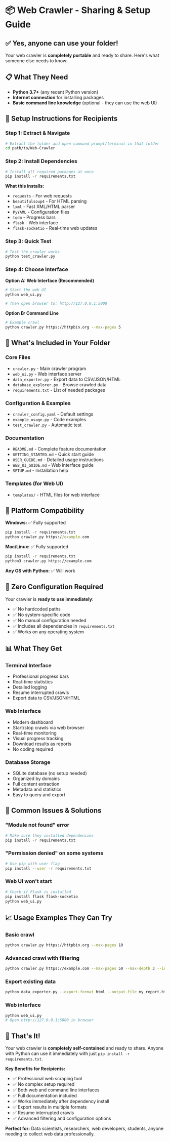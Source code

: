 # 📦 Web Crawler - Sharing & Setup Guide

## ✅ **Yes, anyone can use your folder!** 
Your web crawler is **completely portable** and ready to share. Here's what someone else needs to know:

## 📋 What They Need
- **Python 3.7+** (any recent Python version)
- **Internet connection** for installing packages
- **Basic command line knowledge** (optional - they can use the web UI)

## 🚀 Setup Instructions for Recipients

### Step 1: Extract & Navigate
```bash
# Extract the folder and open command prompt/terminal in that folder
cd path/to/Web-Crawler
```

### Step 2: Install Dependencies
```bash
# Install all required packages at once
pip install -r requirements.txt
```

**What this installs:**
- `requests` - For web requests
- `beautifulsoup4` - For HTML parsing  
- `lxml` - Fast XML/HTML parser
- `PyYAML` - Configuration files
- `tqdm` - Progress bars
- `flask` - Web interface
- `flask-socketio` - Real-time web updates

### Step 3: Quick Test
```bash
# Test the crawler works
python test_crawler.py
```

### Step 4: Choose Interface

**Option A: Web Interface (Recommended)**
```bash
# Start the web UI
python web_ui.py

# Then open browser to: http://127.0.0.1:5000
```

**Option B: Command Line**
```bash
# Example crawl
python crawler.py https://httpbin.org --max-pages 5
```

## 📁 What's Included in Your Folder

### Core Files
- `crawler.py` - Main crawler program
- `web_ui.py` - Web interface server
- `data_exporter.py` - Export data to CSV/JSON/HTML
- `database_explorer.py` - Browse crawled data
- `requirements.txt` - List of needed packages

### Configuration & Examples  
- `crawler_config.yaml` - Default settings
- `example_usage.py` - Code examples
- `test_crawler.py` - Automatic test

### Documentation
- `README.md` - Complete feature documentation
- `GETTING_STARTED.md` - Quick start guide
- `USER_GUIDE.md` - Detailed usage instructions
- `WEB_UI_GUIDE.md` - Web interface guide
- `SETUP.md` - Installation help

### Templates (for Web UI)
- `templates/` - HTML files for web interface

## 🔧 Platform Compatibility

**Windows:** ✅ Fully supported
```cmd
pip install -r requirements.txt
python crawler.py https://example.com
```

**Mac/Linux:** ✅ Fully supported  
```bash
pip install -r requirements.txt
python3 crawler.py https://example.com
```

**Any OS with Python:** ✅ Will work

## 🎯 Zero Configuration Required

Your crawler is **ready to use immediately**:
- ✅ No hardcoded paths
- ✅ No system-specific code
- ✅ No manual configuration needed
- ✅ Includes all dependencies in `requirements.txt`
- ✅ Works on any operating system

## 📊 What They Get

### Terminal Interface
- Professional progress bars
- Real-time statistics  
- Detailed logging
- Resume interrupted crawls
- Export data to CSV/JSON/HTML

### Web Interface  
- Modern dashboard
- Start/stop crawls via web browser
- Real-time monitoring
- Visual progress tracking
- Download results as reports
- No coding required

### Database Storage
- SQLite database (no setup needed)
- Organized by domains
- Full content extraction
- Metadata and statistics
- Easy to query and export

## 🚨 Common Issues & Solutions

### "Module not found" error
```bash
# Make sure they installed dependencies
pip install -r requirements.txt
```

### "Permission denied" on some systems
```bash
# Use pip with user flag
pip install --user -r requirements.txt
```

### Web UI won't start
```bash
# Check if Flask is installed
pip install flask flask-socketio
python web_ui.py
```

## 📈 Usage Examples They Can Try

### Basic crawl
```bash
python crawler.py https://httpbin.org --max-pages 10
```

### Advanced crawl with filtering
```bash
python crawler.py https://example.com --max-pages 50 --max-depth 3 --include-keywords "python,programming"
```

### Export existing data
```bash
python data_exporter.py --export-format html --output-file my_report.html
```

### Web interface
```bash
python web_ui.py
# Open http://127.0.0.1:5000 in browser
```

## 🎉 That's It!

Your web crawler is **completely self-contained** and ready to share. Anyone with Python can use it immediately with just `pip install -r requirements.txt`.

**Key Benefits for Recipients:**
- ✅ Professional web scraping tool
- ✅ No complex setup required  
- ✅ Both web and command line interfaces
- ✅ Full documentation included
- ✅ Works immediately after dependency install
- ✅ Export results in multiple formats
- ✅ Resume interrupted crawls
- ✅ Advanced filtering and configuration options

**Perfect for:** Data scientists, researchers, web developers, students, anyone needing to collect web data professionally.